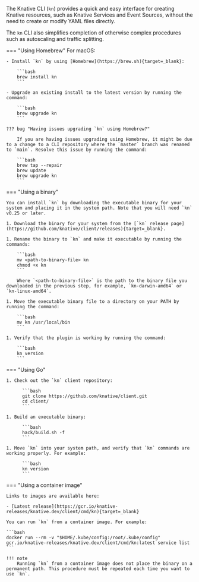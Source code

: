 The Knative CLI (`kn`) provides a quick and easy interface for creating Knative resources, such as Knative Services and Event Sources, without the need to create or modify YAML files directly.

The `kn` CLI also simplifies completion of otherwise complex procedures such as autoscaling and traffic splitting.

=== "Using Homebrew"
    For macOS:

    - Install `kn` by using [Homebrew](https://brew.sh){target=_blank}:

        ```bash
        brew install kn
        ```

    - Upgrade an existing install to the latest version by running the command:

        ```bash
        brew upgrade kn
        ```

    ??? bug "Having issues upgrading `kn` using Homebrew?"

        If you are having issues upgrading using Homebrew, it might be due to a change to a CLI repository where the `master` branch was renamed to `main`. Resolve this issue by running the command:

        ```bash
        brew tap --repair
        brew update
        brew upgrade kn
        ```

=== "Using a binary"

    You can install `kn` by downloading the executable binary for your system and placing it in the system path. Note that you will need `kn` v0.25 or later.

    1. Download the binary for your system from the [`kn` release page](https://github.com/knative/client/releases){target=_blank}.

    1. Rename the binary to `kn` and make it executable by running the commands:

        ```bash
        mv <path-to-binary-file> kn
        chmod +x kn
        ```

        Where `<path-to-binary-file>` is the path to the binary file you downloaded in the previous step, for example, `kn-darwin-amd64` or `kn-linux-amd64`.

    1. Move the executable binary file to a directory on your PATH by running the command:

        ```bash
        mv kn /usr/local/bin
        ```

    1. Verify that the plugin is working by running the command:

        ```bash
        kn version
        ```

=== "Using Go"

    1. Check out the `kn` client repository:

          ```bash
          git clone https://github.com/knative/client.git
          cd client/
          ```

    1. Build an executable binary:

          ```bash
          hack/build.sh -f
          ```

    1. Move `kn` into your system path, and verify that `kn` commands are working properly. For example:

          ```bash
          kn version
          ```

=== "Using a container image"

    Links to images are available here:

    - [Latest release](https://gcr.io/knative-releases/knative.dev/client/cmd/kn){target=_blank}

    You can run `kn` from a container image. For example:

    ```bash
    docker run --rm -v "$HOME/.kube/config:/root/.kube/config" gcr.io/knative-releases/knative.dev/client/cmd/kn:latest service list
    ```

    !!! note
        Running `kn` from a container image does not place the binary on a permanent path. This procedure must be repeated each time you want to use `kn`.

